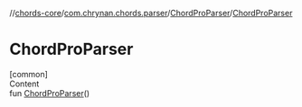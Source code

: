 //[chords-core](../../../index.md)/[com.chrynan.chords.parser](../index.md)/[ChordProParser](index.md)/[ChordProParser](-chord-pro-parser.md)



# ChordProParser  
[common]  
Content  
fun [ChordProParser](-chord-pro-parser.md)()  



